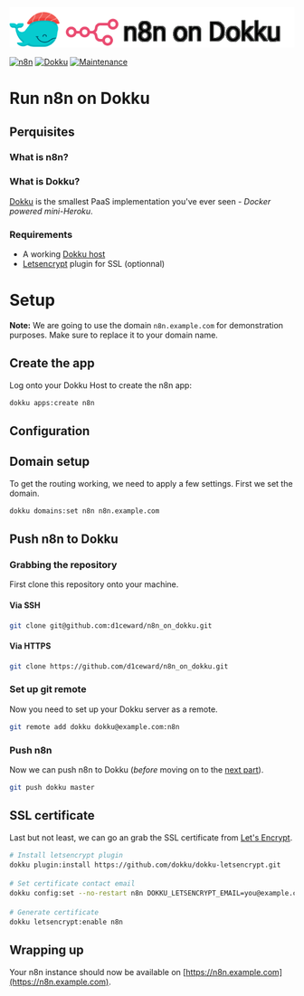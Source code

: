 ![](.github/images/repo_header.png)

[![n8n](https://img.shields.io/badge/n8n-0.221.2-blue.svg)](https://github.com/n8n-io/n8n/releases/tag/n8n%400.221.2)
[![Dokku](https://img.shields.io/badge/Dokku-Repo-blue.svg)](https://github.com/dokku/dokku)
[![Maintenance](https://img.shields.io/badge/Maintained%3F-yes-green.svg)](https://github.com/d1ceward/minio_on_dokku/graphs/commit-activity)
# Run n8n on Dokku

## Perquisites

### What is n8n?

### What is Dokku?

[Dokku](http://dokku.viewdocs.io/dokku/) is the smallest PaaS implementation you've ever seen - _Docker
powered mini-Heroku_.

### Requirements
* A working [Dokku host](http://dokku.viewdocs.io/dokku/getting-started/installation/)
* [Letsencrypt](https://github.com/dokku/dokku-letsencrypt) plugin for SSL (optionnal)

# Setup

**Note:** We are going to use the domain `n8n.example.com` for demonstration purposes. Make sure to replace
it to your domain name.

## Create the app
Log onto your Dokku Host to create the n8n app:

```bash
dokku apps:create n8n
```

## Configuration


## Domain setup

To get the routing working, we need to apply a few settings. First we set the domain.

```bash
dokku domains:set n8n n8n.example.com
```

## Push n8n to Dokku

### Grabbing the repository

First clone this repository onto your machine.

#### Via SSH

```bash
git clone git@github.com:d1ceward/n8n_on_dokku.git
```

#### Via HTTPS

```bash
git clone https://github.com/d1ceward/n8n_on_dokku.git
```

### Set up git remote

Now you need to set up your Dokku server as a remote.

```bash
git remote add dokku dokku@example.com:n8n
```

### Push n8n

Now we can push n8n to Dokku (_before_ moving on to the [next part](#domain-and-ssl-certificate)).

```bash
git push dokku master
```

## SSL certificate

Last but not least, we can go an grab the SSL certificate from [Let's Encrypt](https://letsencrypt.org/).

```bash
# Install letsencrypt plugin
dokku plugin:install https://github.com/dokku/dokku-letsencrypt.git

# Set certificate contact email
dokku config:set --no-restart n8n DOKKU_LETSENCRYPT_EMAIL=you@example.com

# Generate certificate
dokku letsencrypt:enable n8n
```

## Wrapping up

Your n8n instance should now be available on [https://n8n.example.com](https://n8n.example.com).
